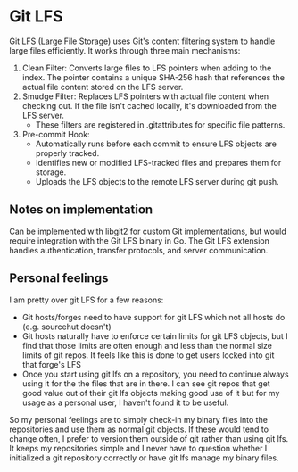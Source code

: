 # Git LFS

Git LFS (Large File Storage) uses Git's content filtering system to handle large files efficiently.
It works through three main mechanisms:

1. Clean Filter: Converts large files to LFS pointers when adding to the index.
    The pointer contains a unique SHA-256 hash that references the actual file content stored on the LFS server.
2. Smudge Filter: Replaces LFS pointers with actual file content when checking out.
    If the file isn't cached locally, it's downloaded from the LFS server. 
    - These filters are registered in .gitattributes for specific file patterns.
3. Pre-commit Hook: 
    - Automatically runs before each commit to ensure LFS objects are properly tracked.
    - Identifies new or modified LFS-tracked files and prepares them for storage.
    - Uploads the LFS objects to the remote LFS server during git push.

## Notes on implementation

Can be implemented with libgit2 for custom Git implementations, but would require integration with the Git LFS binary 
in Go.
The Git LFS extension handles authentication, transfer protocols, and server communication.

## Personal feelings

I am pretty over git LFS for a few reasons:
- Git hosts/forges need to have support for git LFS which not all hosts do (e.g. sourcehut doesn't)
- Git hosts naturally have to enforce certain limits for git LFS objects, but I find that those limits are often enough
and less than the normal size limits of git repos. It feels like this is done to get users locked into git that forge's
LFS
- Once you start using git lfs on a repository, you need to continue always using it for the the files that are in there.
I can see git repos that get good value out of their git lfs objects making good use of it but for my usage as a personal
user, I haven't found it to be useful.

So my personal feelings are to simply check-in my binary files into the repositories and use them as normal git objects.
If these would tend to change often, I prefer to version them outside of git rather than using git lfs. It keeps my 
repositories simple and I never have to question whether I initialized a git repository correctly or have git lfs manage
my binary files.

